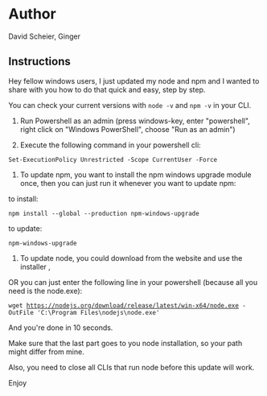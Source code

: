 # Author

David Scheier, Ginger

## Instructions

Hey fellow windows users, I just updated my node and npm and I wanted to share with you how to do that quick and easy, step by step.

You can check your current versions with `node -v` and `npm -v` in your CLI.

1. Run Powershell as an admin (press windows-key, enter "powershell", right click on "Windows PowerShell", choose "Run as an admin")


1. Execute the following command in your powershell cli: 

`Set-ExecutionPolicy Unrestricted -Scope CurrentUser -Force`

1. To update npm, you want to install the npm windows upgrade module once, then you can just run it whenever you want to update npm:

to install:

```
npm install --global --production npm-windows-upgrade
```

to update: 

```
npm-windows-upgrade
```

1. To update node, you could download from the website and use the installer ,

OR you can just enter the following line in your powershell (because all you need is the node.exe):

`wget `[`https://nodejs.org/download/release/latest/win-x64/node.exe`](https://nodejs.org/download/release/latest/win-x64/node.exe)` -OutFile 'C:\Program Files\nodejs\node.exe'`

And you're done in 10 seconds.

Make sure that the last part goes to you node installation, so your path might differ from mine. 

Also, you need to close all CLIs that run node before this update will work. 

Enjoy